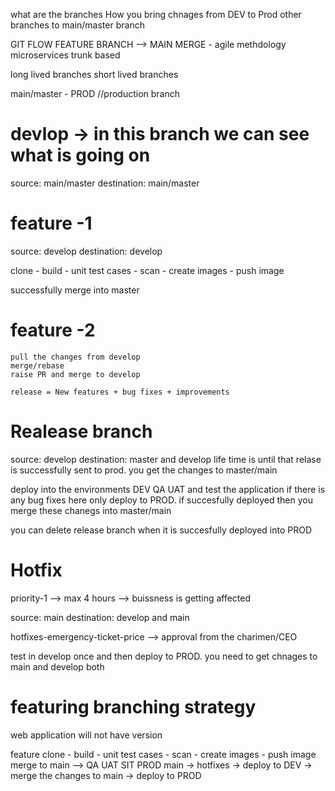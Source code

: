 <!-- Branching startegy -->
  what are the branches
  How you bring chnages from DEV to Prod
  other branches to main/master branch

  GIT FLOW
  FEATURE BRANCH --> MAIN MERGE - agile methdology microservices
  trunk based

  long lived branches
  short lived branches


  main/master - PROD //production branch

  devlop -> in this branch we can see what is going on
  =======

  source: main/master
  destination: main/master

  feature -1
  =======
  source: develop
  destination: develop

  clone - build - unit test cases - scan - create images - push image

  successfully merge into master

  feature -2
  ==========
    pull the changes from develop
    merge/rebase
    raise PR and merge to develop

    release = New features + bug fixes + improvements

  Realease branch
  ==============
  source: develop
  destination: master and develop
  life time is until that relase is successfully sent to prod. you  get the changes to master/main

  deploy into the environments DEV QA UAT and test the application
  if there is any bug fixes here only
  deploy to PROD. if succesfully deployed then you merge these chanegs into master/main

  you can delete release branch when it is succesfully deployed into PROD

Hotfix
======

priority-1 --> max 4 hours --> buissness is getting affected

source: main
destination: develop and main

hotfixes-emergency-ticket-price --> approval from the charimen/CEO

test in develop once and then deploy to PROD. you need to get chnages to main and develop both

featuring branching strategy
=============================

web application will not have version

feature
  clone - build - unit test cases - scan - create images - push image
  merge to main --> QA UAT SIT PROD
  main -> hotfixes -> deploy to DEV -> merge the changes to main -> deploy to PROD
